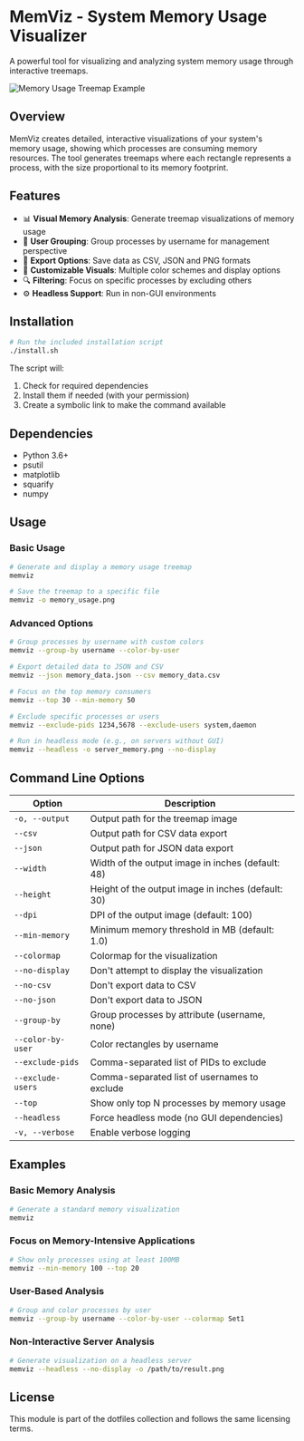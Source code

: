 # MemViz - System Memory Usage Visualizer

A powerful tool for visualizing and analyzing system memory usage through interactive treemaps.

![Memory Usage Treemap Example](https://i.imgur.com/QpOeG8x.png)

## Overview

MemViz creates detailed, interactive visualizations of your system's memory usage, showing which processes are consuming memory resources. The tool generates treemaps where each rectangle represents a process, with the size proportional to its memory footprint.

## Features

- 📊 **Visual Memory Analysis**: Generate treemap visualizations of memory usage
- 👥 **User Grouping**: Group processes by username for management perspective
- 📄 **Export Options**: Save data as CSV, JSON and PNG formats
- 🎨 **Customizable Visuals**: Multiple color schemes and display options
- 🔍 **Filtering**: Focus on specific processes by excluding others
- ⚙️ **Headless Support**: Run in non-GUI environments

## Installation

```bash
# Run the included installation script
./install.sh
```

The script will:

1. Check for required dependencies
2. Install them if needed (with your permission)
3. Create a symbolic link to make the command available

## Dependencies

- Python 3.6+
- psutil
- matplotlib
- squarify
- numpy

## Usage

### Basic Usage

```bash
# Generate and display a memory usage treemap
memviz

# Save the treemap to a specific file
memviz -o memory_usage.png
```

### Advanced Options

```bash
# Group processes by username with custom colors
memviz --group-by username --color-by-user

# Export detailed data to JSON and CSV
memviz --json memory_data.json --csv memory_data.csv

# Focus on the top memory consumers
memviz --top 30 --min-memory 50

# Exclude specific processes or users
memviz --exclude-pids 1234,5678 --exclude-users system,daemon

# Run in headless mode (e.g., on servers without GUI)
memviz --headless -o server_memory.png --no-display
```

## Command Line Options

| Option            | Description                                        |
| ----------------- | -------------------------------------------------- |
| `-o, --output`    | Output path for the treemap image                  |
| `--csv`           | Output path for CSV data export                    |
| `--json`          | Output path for JSON data export                   |
| `--width`         | Width of the output image in inches (default: 48)  |
| `--height`        | Height of the output image in inches (default: 30) |
| `--dpi`           | DPI of the output image (default: 100)             |
| `--min-memory`    | Minimum memory threshold in MB (default: 1.0)      |
| `--colormap`      | Colormap for the visualization                     |
| `--no-display`    | Don't attempt to display the visualization         |
| `--no-csv`        | Don't export data to CSV                           |
| `--no-json`       | Don't export data to JSON                          |
| `--group-by`      | Group processes by attribute (username, none)      |
| `--color-by-user` | Color rectangles by username                       |
| `--exclude-pids`  | Comma-separated list of PIDs to exclude            |
| `--exclude-users` | Comma-separated list of usernames to exclude       |
| `--top`           | Show only top N processes by memory usage          |
| `--headless`      | Force headless mode (no GUI dependencies)          |
| `-v, --verbose`   | Enable verbose logging                             |

## Examples

### Basic Memory Analysis

```bash
# Generate a standard memory visualization
memviz
```

### Focus on Memory-Intensive Applications

```bash
# Show only processes using at least 100MB
memviz --min-memory 100 --top 20
```

### User-Based Analysis

```bash
# Group and color processes by user
memviz --group-by username --color-by-user --colormap Set1
```

### Non-Interactive Server Analysis

```bash
# Generate visualization on a headless server
memviz --headless --no-display -o /path/to/result.png
```

## License

This module is part of the dotfiles collection and follows the same licensing terms.

